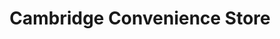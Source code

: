 ---
title: "Cambridge Convenience Store"
url: /derby/cambridge-convenience-store/
shop: Lebensmittel
---